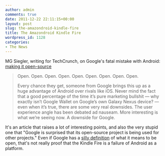 ```yaml
---
author: admin
comments: true
date: 2011-12-22 22:11:15+00:00
layout: post
slug: the-amazondroid-kindle-fire
title: The Amazondroid Kindle Fire
wordpress_id: 1128
categories:
- The News
---
```


MG Siegler, writing for TechCrunch, on Google's fatal mistake with Android: [making it open-source](http://techcrunch.com/2011/12/21/open-wound/)

> Open. Open. Open. Open. Open. Open. Open. Open. Open.
>
> Every chance they get, someone from Google brings this up as a huge advantage of Android over rivals like iOS. Never mind the fact that a good percentage of the time it’s pure marketing bullshit — why exactly isn’t Google Wallet on Google’s own Galaxy Nexus device? — even when it’s true, there are some very real downsides. The user experience angle has been debated ad nauseam. More interesting is what we’re seeing now. A downside for Google.

It's an article that raises a lot of interesting points, and also the very stupid one that "Google is surprised that its open-source project is being used for other projects." Even if Google has a [silly definition](http://tctechcrunch.files.wordpress.com/2010/10/screen-shot-2010-10-18-at-11-53-29-pm.png?w=640) of what it means to be open, that's not really proof that the Kindle Fire is a failure of Android as a platform.
